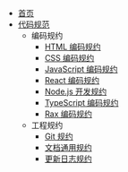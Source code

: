 <!-- docs/_sidebar.md -->

* [首页](Readme.md)
* [代码规范](前端规约/index.md)
  * 编码规约
    * [HTML 编码规约](前端规约/coding/1.html-style-guide.md)
    * [CSS 编码规约](前端规约/coding/2.css-style-guide.md)
    * [JavaScript 编码规约](前端规约/coding/3.javascript-style-guide.md)
    * [React 编码规约](前端规约/coding/4.react-style-guide.md)
    * [Node.js 开发规约](前端规约/coding/5.node-style-guide.md)
    * [TypeScript 编码规约](前端规约/coding/6.typescript-style-guide.md)
    * [Rax 编码规约](前端规约/coding/7.rax-style-guide.md)
  * 工程规约
    * [Git 规约](前端规约/engineering/1.git.md)
    * [文档通用规约](前端规约/engineering/2.doc-writing-practice.md)
    * [更新日志规约](前端规约/engineering/3.doc-changelog.md)
